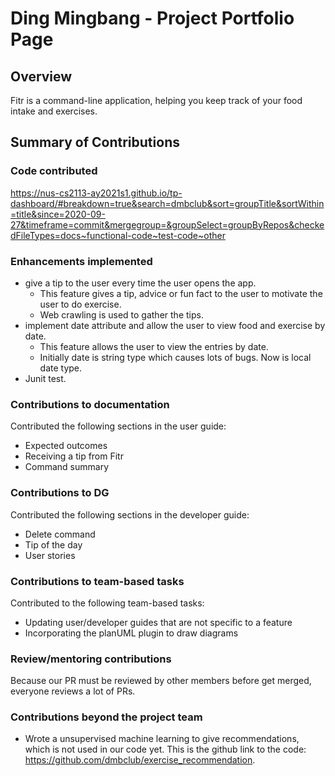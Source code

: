 # Ding Mingbang - Project Portfolio Page

## Overview

Fitr is a command-line application, helping you keep track of your food intake and exercises.

## Summary of Contributions

### Code contributed
https://nus-cs2113-ay2021s1.github.io/tp-dashboard/#breakdown=true&search=dmbclub&sort=groupTitle&sortWithin=title&since=2020-09-27&timeframe=commit&mergegroup=&groupSelect=groupByRepos&checkedFileTypes=docs~functional-code~test-code~other

### Enhancements implemented
- give a tip to the user every time the user opens the app.
    - This feature gives a tip, advice or fun fact to the user to motivate the user to do exercise.
    - Web crawling is used to gather the tips.
- implement date attribute and allow the user to view food and exercise by date.
    - This feature allows the user to view the entries by date.
    - Initially date is string type which causes lots of bugs. Now is local date type.
- Junit test.

### Contributions to documentation
Contributed the following sections in the user guide:
- Expected outcomes
- Receiving a tip from Fitr
- Command summary

### Contributions to DG
Contributed the following sections in the developer guide:
- Delete command
- Tip of the day
- User stories

### Contributions to team-based tasks
Contributed to the following team-based tasks:
- Updating user/developer guides that are not specific to a feature
- Incorporating the planUML plugin to draw diagrams

### Review/mentoring contributions
Because our PR must be reviewed by other members before get merged, everyone reviews a lot of PRs.

### Contributions beyond the project team
- Wrote a unsupervised machine learning to give recommendations, which is not used in our code yet.
This is the github link to the code: https://github.com/dmbclub/exercise_recommendation.